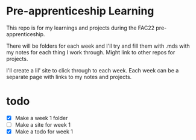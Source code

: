# Pre-apprenticeship Learning

This repo is for my learnings and projects during the FAC22 pre-apprenticeship.

There will be folders for each week and I'll try and fill them with .mds with my notes for each thing I work through. Might link to other repos for projects.

I'll create a lil' site to click through to each week. Each week can be a separate page with links to my notes and projects.

# todo

- [x] Make a week 1 folder
- [ ] Make a site for week 1
- [x] Make a todo for week 1
